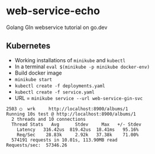 # web-service-echo
Golang GIn webservice tutorial on go.dev

## Kubernetes

- Working installations of `minikube` and `kubectl`
- In a terminal `eval $(minikube -p minikube docker-env)`
- Build docker image
- `minikube start`
- `kubectl create -f deployments.yaml`
- `kubectl create -f service.yaml`
- URL = `minikube service --url web-service-gin-svc`

```
2503 ◯  wrk     http://localhost:8900/albums/1
Running 10s test @ http://localhost:8900/albums/1
  2 threads and 10 connections
  Thread Stats   Avg      Stdev     Max   +/- Stdev
    Latency   316.42us  819.42us  18.41ms   95.16%
    Req/Sec    28.83k     2.92k   37.38k    71.00%
  574191 requests in 10.01s, 113.90MB read
Requests/sec:  57346.26
```

